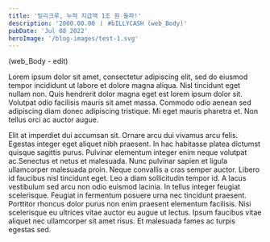 ```yaml
---
title: '빌리크루, 누적 지급액 1조 원 돌파!'
description: '2000.00.00 ㅣ #bILLYCASH (web_Body)'
pubDate: 'Jul 08 2022'
heroImage: '/blog-images/test-1.svg'
---
```



(web_Body - edit)

Lorem ipsum dolor sit amet, consectetur adipiscing elit, sed do eiusmod tempor incididunt ut labore et dolore magna aliqua. Nisl tincidunt eget nullam non. Quis hendrerit dolor magna eget est lorem ipsum dolor sit. Volutpat odio facilisis mauris sit amet massa. Commodo odio aenean sed adipiscing diam donec adipiscing tristique. Mi eget mauris pharetra et. Non tellus orci ac auctor augue.

Elit at imperdiet dui accumsan sit. Ornare arcu dui vivamus arcu felis. Egestas integer eget aliquet nibh praesent. In hac habitasse platea dictumst quisque sagittis purus. Pulvinar elementum integer enim neque volutpat ac.Senectus et netus et malesuada. Nunc pulvinar sapien et ligula ullamcorper malesuada proin. Neque convallis a cras semper auctor. Libero id faucibus nisl tincidunt eget. Leo a diam sollicitudin tempor id. A lacus vestibulum sed arcu non odio euismod lacinia. In tellus integer feugiat scelerisque. Feugiat in fermentum posuere urna nec tincidunt praesent. Porttitor rhoncus dolor purus non enim praesent elementum facilisis. Nisi scelerisque eu ultrices vitae auctor eu augue ut lectus. Ipsum faucibus vitae aliquet nec ullamcorper sit amet risus. Et malesuada fames ac turpis egestas sed.
